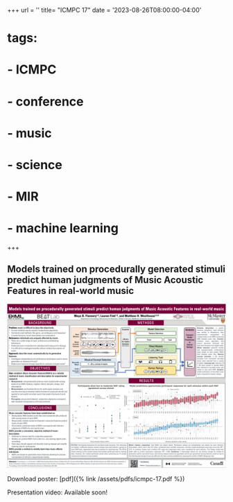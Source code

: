 +++
url = ''
title= "ICMPC 17"
date = '2023-08-26T08:00:00-04:00'
# tags:
# - ICMPC
# - conference
# - music 
# - science 
# - MIR 
# - machine learning
+++

## Models trained on procedurally generated stimuli predict human judgments of Music Acoustic Features in real-world music

![Conference poster](/assets/images/icmpc-17.png)

Download poster: [pdf]({% link /assets/pdfs/icmpc-17.pdf %})

Presentation video: Available soon!
